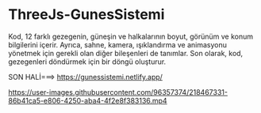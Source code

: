 # ThreeJs-GunesSistemi

Kod, 12 farklı gezegenin, güneşin ve halkalarının boyut, görünüm ve konum bilgilerini içerir. 
Ayrıca, sahne, kamera, ışıklandırma ve animasyonu yönetmek için gerekli olan diğer bileşenleri de tanımlar. 
Son olarak, kod, gezegenleri döndürmek için bir döngü oluşturur.

SON HALİ===> https://gunessistemi.netlify.app/


https://user-images.githubusercontent.com/96357374/218467331-86b41ca5-e806-4250-aba4-4f2e8f383136.mp4

